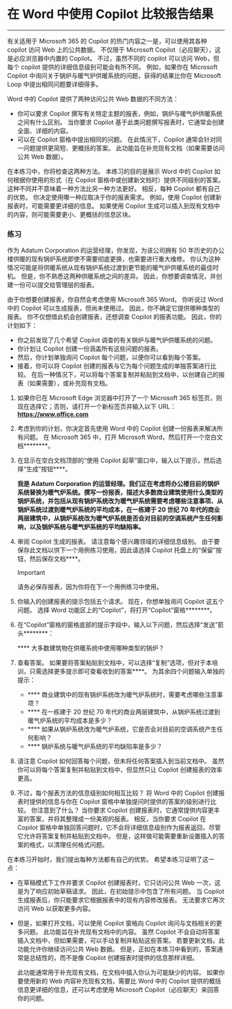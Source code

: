 # 在 Word 中使用 Copilot 比较报告结果
---
有关适用于 Microsoft 365 的 Copilot 的热门内容之一是，可以使用其各种 copilot 访问 Web 上的公共数据。 不仅限于 Microsoft Copilot（必应聊天），这是必应浏览器中内置的 Copilot。 不过，虽然不同的 copilot 可以访问 Web，但每个 copilot 提供的详细信息级别可能会有所不同。 例如，如果你在 Microsoft Copilot 中询问关于锅炉与暖气炉供暖系统的问题，获得的结果比你在 Microsoft Loop 中提出相同问题要详细得多。

Word 中的 Copilot 提供了两种访问公共 Web 数据的不同方法：

 -  你可以要求 Copilot 撰写有关特定主题的报表，例如，锅炉与暖气炉供暖系统之间有什么区别。 当你要求 Copilot 基于此类问题撰写报表时，它通常会创建全面、详细的内容。
 -  可以在 Copilot 窗格中提出相同的问题。 在此情况下，Copilot 通常会针对同一问题提供更简短、更概括的答案。 此功能旨在补充现有文档（如果需要访问公共 Web 数据）。

在本练习中，你将检查这两种方法。 本练习的目的是展示 Word 中的 Copilot 如何根据你使用的形式（在 Copilot 窗格中或创建新文档时）提供不同级别的答案。 这种不同并不意味着一种方法比另一种方法更好。 相反，每种 Copilot 都有自己的优势。 你决定使用哪一种应取决于你的报表需求。 例如，使用 Copilot 创建新报表时，可能需要更详细的信息。 如果使用 Copilot 生成可以插入到现有文档中的内容，则可能需要更小、更概括的信息区块。

### 练习

作为 Adatum Corporation 的运营经理，你发现，为该公司拥有 50 年历史的办公楼供暖的现有锅炉系统即使不需要彻底更换，也需要进行重大维修。 你认为这种情况可能是将供暖系统从现有锅炉系统过渡到更节能的暖气炉供暖系统的最佳时机。 但是，你不熟悉这两种供暖系统之间的差异。 因此，你想要调查情况，并创建一份可以提交给管理层的报表。

由于你想要创建报表，你自然会考虑使用 Microsoft 365 Word。 你听说过 Word 中的 Copilot 可以生成报表，但尚未使用过。 因此，你不确定它提供哪种类型的报表。 你不仅想借此机会创建报表，还想调查 Copilot 的报表功能。 因此，你的计划如下：

 -  你之前发现了几个希望 Copilot 调查的有关锅炉与暖气炉供暖系统的问题。
 -  你计划让 Copilot 创建一份涵盖所有这些问题的报表。
 -  然后，你计划单独询问 Copilot 每个问题，以便你可以看到每个答案。
 -  接着，你可以将 Copilot 创建的报表与它为每个问题生成的单独答案进行比较。 在后一种情况下，可以将每个答案复制并粘贴到文档中，以创建自己的报表（如果需要），或补充现有文档。

1.  如果你已在 Microsoft Edge 浏览器中打开了一个 Microsoft 365 标签页，则现在选择它；否则，请打开一个新标签页并输入以下 URL：**https://www.office.com**
2.  考虑到你的计划，你决定首先使用 Word 中的 Copilot 创建一份报表来解决所有问题。 在 Microsoft 365 中，打开 Microsoft Word，然后打开一个空白文档********。
3.  在显示在空白文档顶部的“使用 Copilot 起草”窗口中，输入以下提示，然后选择“生成”按钮****。
    
    **我是 Adatum Corporation 的运营经理。我们正在考虑将办公楼目前的锅炉系统替换为暖气炉系统。撰写一份报表，描述大多数商业建筑使用什么类型的锅炉系统，并包括从现有锅炉系统改为暖气炉系统需要考虑哪些注意事项、从锅炉系统过渡到暖气炉系统的平均成本，在一栋建于 20 世纪 70 年代的商业两层建筑中，从锅炉系统改为暖气炉系统是否会对目前的空调系统产生任何影响，以及锅炉系统与暖气炉系统的平均缺陷率。**
4.  审阅 Copilot 生成的报表。 请注意每个感兴趣领域的详细信息级别。 由于要保存此文档以供下一个用例练习使用，因此请选择 Copilot 托盘上的“保留”按钮，然后保存文档****。
    
    > [!IMPORTANT]
    > 请务必保存报表，因为你将在下一个用例练习中使用。
5.  你输入的创建报表的提示包括五个请求。 现在，你想单独询问 Copilot 这五个问题。 选择 Word 功能区上的“Copilot”，将打开“Copilot”窗格********。
6.  在“Copilot”窗格的窗格底部的提示字段中，输入以下问题，然后选择“发送”箭头********：
    
    **** 大多数建筑物在供暖系统中使用哪种类型的锅炉？
7.  查看答案。 如果要将答案粘贴到文档中，可以选择“复制”选项，但对于本培训，只需选择更多提示即可查看收到的答案****。 为其余四个问题输入单独的提示：
     -  **** 商业建筑中的现有锅炉系统改为暖气炉系统时，需要考虑哪些注意事项？
     -  **** 在一栋建于 20 世纪 70 年代的商业两层建筑中，从锅炉系统过渡到暖气炉系统的平均成本是多少？
     -  **** 如果从锅炉系统改为暖气炉系统，它是否会对目前的空调系统产生任何影响？
     -  **** 锅炉系统与暖气炉系统的平均缺陷率是多少？
8.  请注意 Copilot 如何回答每个问题，但未将任何答案插入到当前文档中。 虽然你可以将每个答案复制并粘贴到文档中，但显然只让 Copilot 创建报表的效率更高。
9.  不过，每个报表方法的信息级别如何相互比较？ 将 Word 中的 Copilot 创建报表时提供的信息与你在 Copilot 窗格中单独提问时提供的答案的级别进行比较。 你注意到了什么？ 当你要求 Copilot 创建报表时，它通常提供内容更丰富的答案，并将其整理成一份美观的报表。 相反，当你要求 Copilot 在 Copilot 窗格中单独回答问题时，它不会将详细信息级别作为报表返回，尽管它允许将答案复制并粘贴到文档中。 但是，这样做可能需要重新设置插入的答案的格式，以清理任何格式问题。

在本练习开始时，我们提出每种方法都有自己的优势。 希望本练习证明了这一点：

 -  在草稿模式下工作并要求 Copilot 创建报表时，它只访问公共 Web 一次，这是为了响应初始草稿请求。 因此，在初始提示中包含了所有问题。 当 Copilot 生成报表后，你只能要求它根据报表中的现有内容修改报表。 无法要求它再次访问 Web 以获取更多内容。
 -  但是，如果打开文档，可以使用 Copilot 窗格向 Copilot 询问与文档相关的更多问题。 此功能旨在补充现有文档中的内容。 虽然 Copilot 不会自动将答案插入文档中，但如果需要，可以手动复制并粘贴这些答案。 若要更新文档，此功能允许你继续访问公共 Web 数据。 但是，正如在本练习中看到的，答案通常是总结性的，而不是像 Copilot 创建报表时提供的信息那样详细。
    
    此功能通常用于补充现有文档，在文档中插入你认为可能缺少的内容。 如果你要使用新的 Web 内容补充现有文档，需要比 Word 中的 Copilot 提供的概括信息更详细的信息，还可以考虑使用 Microsoft Copilot（必应聊天）来回答你的问题。
